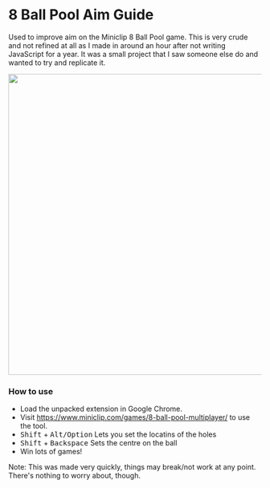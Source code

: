 # 8 Ball Pool Aim Guide
Used to improve aim on the Miniclip 8 Ball Pool game. This is very crude and not refined at all as I made in around an hour after not writing JavaScript for a year. It was a small project that I saw someone else do and wanted to try and replicate it.
<p align="center">
<img width="600px" src="https://github.com/LouisFarmer/8-Ball-Pool-Guide/blob/master/8%20Ball%20Pool%20Guide/img/8ball.png" />
</p>

### **How to use**
 * Load the unpacked extension in Google Chrome.
 * Visit https://www.miniclip.com/games/8-ball-pool-multiplayer/ to use the tool.
 * <kbd>Shift</kbd> + <kbd>Alt/Option</kbd> Lets you set the locatins of the holes
 * <kbd>Shift</kbd> + <kbd>Backspace</kbd> Sets the centre on the ball
 * Win lots of games!

Note: This was made very quickly, things may break/not work at any point. There's nothing to worry about, though.
